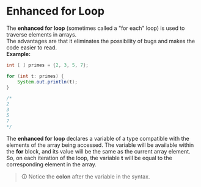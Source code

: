 # Enhanced for Loop
The **enhanced for loop** (sometimes called a "for each" loop) is used to traverse elements in arrays.  
The advantages are that it eliminates the possibility of bugs and makes the code easier to read.  
**Example:**

```java
int [ ] primes = {2, 3, 5, 7};

for (int t: primes) {
	System.out.println(t);
}

/*
2
3
5
7
*/
```

The **enhanced for loop** declares a variable of a type compatible with the elements of the array being accessed. The variable will be available within the **for** block, and its value will be the same as the current array element.  
So, on each iteration of the loop, the variable **t** will be equal to the corresponding element in the array.

>🛈 Notice the **colon** after the variable in the syntax.
